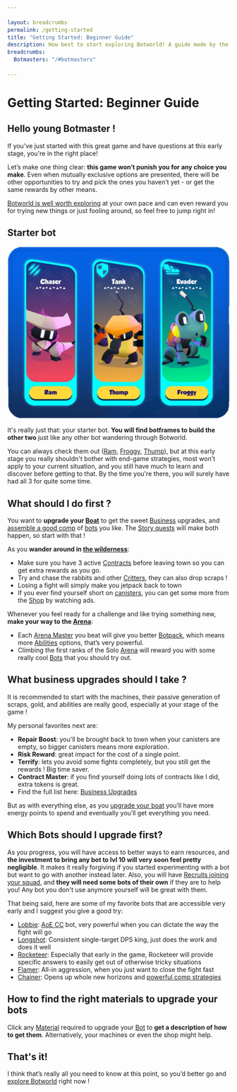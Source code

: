 ```yaml
---

layout: breadcrumbs
permalink: /getting-started
title: "Getting Started: Beginner Guide"
description: How best to start exploring Botworld! A guide made by the community to welcome everyone in this great mobile game. Come & check out our Wiki!
breadcrumbs:
  Botmasters: "/#botmasters"

---
```


<div markdown="1" class=" ghcms ghcms-intro">

# Getting Started: Beginner Guide

## Hello young Botmaster !

If you've just started with this great game and have questions at this early stage, you're in the right place!

Let’s make one thing clear: **this game won’t punish you for any choice you make**. Even when mutually exclusive options are presented, there will be other opportunities to try and pick the ones you haven’t yet - or get the same rewards by other means.

[Botworld is well worth exploring](</exploring>) at your own pace and can even reward you for trying new things or just fooling around, so feel free to jump right in!

</div>

<div markdown="1" class=" ghcms ghcms-starterbot">

## Starter bot

![half-right starter-selection](</assets/img/bots/starter-selection-min.png>)

It's really just that: your starter bot. **You will find botframes to build the other two** just like any other bot wandering through Botworld.

You can always check them out ([Ram](/ram), [Froggy](/froggy), [Thump](/thump)), but at this early stage you really shouldn't bother with end-game strategies, most won't apply to your current situation, and you still have much to learn and discover before getting to that. By the time you're there, you will surely have had all 3 for quite some time.

## What should I do first ?

You want to **upgrade your [Boat](</boat>)** to get the sweet [Business](</business>) upgrades, and [assemble a good comp](</comps>) of [bots](/bots) you like. The [Story quests](</story>) will make both happen, so start with that !

As you **wander around in [the wilderness](/exploring)**:

- Make sure you have 3 active [Contracts](</contracts>) before leaving town so you can get extra rewards as you go.
- Try and chase the rabbits and other [Critters](</exploring#critters>), they can also drop scraps !
- Losing a fight will simply make you jetpack back to town
- If you ever find yourself short on [canisters](/exploring#canisters), you can get some more from the [Shop](/shop) by watching ads.


Whenever you feel ready for a challenge and like trying something new, **make your way to the [Arena](</arena>)**:

- Each [Arena Master](</arena>) you beat will give you better [Botpack](</botpack>), which means more [Abilities](</abilities>) options, that’s very powerful.
- Climbing the first ranks of the Solo [Arena](</arena>) will reward you with some really cool [Bots](</bots>) that you should try out.

</div>

<div markdown="1" class=" ghcms ghcms-business">

## What business upgrades should I take ?

It is recommended to start with the machines, their passive generation of scraps, gold, and abilities are really good, especially at your stage of the game !

My personal favorites next are:

- **Repair Boost**: you'll be brought back to town when your canisters are empty, so bigger canisters means more exploration.
- **Risk Reward**: great impact for the cost of a single point.
- **Terrify**: lets you avoid some fights completely, but you still get the rewards ! Big time saver.
- **Contract Master**: if you find yourself doing lots of contracts like I did, extra tokens is great.
- Find the full list here: [Business Upgrades](/business)

But as with everything else, as you [upgrade your boat](/boat) you’ll have more energy points to spend and eventually you’ll get everything you need.

## Which Bots should I upgrade first?

As you progress, you will have access to better ways to earn resources, and **the investment to bring any bot to lvl 10 will very soon feel pretty negligible**. It makes it really forgiving if you started experimenting with a bot but want to go with another instead later. Also, you will have [Recruits joining your squad](/recruits), and **they will need some bots of their own** if they are to help you! Any bot you don't use anymore yourself will be great with them.

That being said, here are some of my favorite bots that are accessible very early and I suggest you give a good try:

- [Lobbie](/lobbie): [AoE CC](/fighting) bot, very powerful when you can dictate the way the fight will go
- [Longshot](/longshot): Consistent single-target DPS king, just does the work and does it well
- [Rocketeer](/rocketeer): Especially that early in the game, Rocketeer will provide specific answers to easily get out of otherwise tricky situations
- [Flamer](/flamer): All-in aggression, when you just want to close the fight fast
- [Chainer](/chainer): Opens up whole new horizons and [powerful comp strategies](/comps#grouper-comp) 



## How to find the right materials to upgrade your bots

Click any [Material](</materials>) required to upgrade your [Bot](</bot>) to **get a description of how to get them**. Alternatively, your machines or even the shop might help.


## That's it!
I think that’s really all you need to know at this point, so you’d better go and [explore Botworld](/exploring) right now !

</div>
